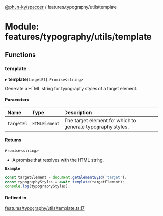 [@phun-ky/speccer](../README.md) / features/typography/utils/template

# Module: features/typography/utils/template

## Functions

### template

▸ **template**(`targetEl`): `Promise`\<`string`\>

Generate a HTML string for typography styles of a target element.

#### Parameters

| Name | Type | Description |
| :------ | :------ | :------ |
| `targetEl` | `HTMLElement` | The target element for which to generate typography styles. |

#### Returns

`Promise`\<`string`\>

- A promise that resolves with the HTML string.

**`Example`**

```ts
const targetElement = document.getElementById('target');
const typographyStyles = await template(targetElement);
console.log(typographyStyles);
```

#### Defined in

[features/typography/utils/template.ts:17](https://github.com/phun-ky/speccer/blob/main/src/features/typography/utils/template.ts#L17)
